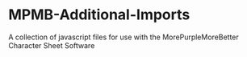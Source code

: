 # MPMB-Additional-Imports
A collection of javascript files for use with the MorePurpleMoreBetter Character Sheet Software
